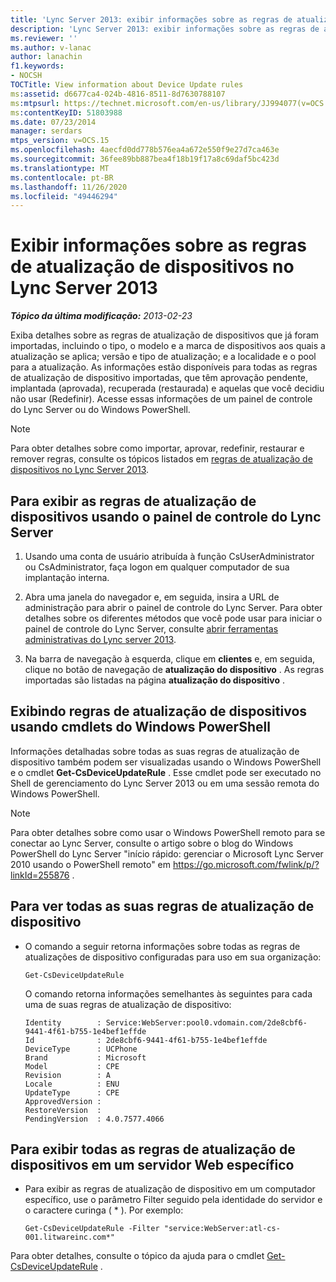 ```yaml
---
title: 'Lync Server 2013: exibir informações sobre as regras de atualização de dispositivo'
description: 'Lync Server 2013: exibir informações sobre as regras de atualização de dispositivo.'
ms.reviewer: ''
ms.author: v-lanac
author: lanachin
f1.keywords:
- NOCSH
TOCTitle: View information about Device Update rules
ms:assetid: d6677ca4-024b-4816-8511-8d7630788107
ms:mtpsurl: https://technet.microsoft.com/en-us/library/JJ994077(v=OCS.15)
ms:contentKeyID: 51803988
ms.date: 07/23/2014
manager: serdars
mtps_version: v=OCS.15
ms.openlocfilehash: 4aecfd0dd778b576ea4a672e550f9e27d7ca463e
ms.sourcegitcommit: 36fee89bb887bea4f18b19f17a8c69daf5bc423d
ms.translationtype: MT
ms.contentlocale: pt-BR
ms.lasthandoff: 11/26/2020
ms.locfileid: "49446294"
---
```

# <a name="view-information-about-device-update-rules-in-lync-server-2013"></a>Exibir informações sobre as regras de atualização de dispositivos no Lync Server 2013

<div data-xmlns="http://www.w3.org/1999/xhtml">

<div class="topic" data-xmlns="http://www.w3.org/1999/xhtml" data-msxsl="urn:schemas-microsoft-com:xslt" data-cs="https://msdn.microsoft.com/">

<div data-asp="https://msdn2.microsoft.com/asp">



</div>

<div id="mainSection">

<div id="mainBody">

<span> </span>

_**Tópico da última modificação:** 2013-02-23_

Exiba detalhes sobre as regras de atualização de dispositivos que já foram importadas, incluindo o tipo, o modelo e a marca de dispositivos aos quais a atualização se aplica; versão e tipo de atualização; e a localidade e o pool para a atualização. As informações estão disponíveis para todas as regras de atualização de dispositivo importadas, que têm aprovação pendente, implantada (aprovada), recuperada (restaurada) e aquelas que você decidiu não usar (Redefinir). Acesse essas informações de um painel de controle do Lync Server ou do Windows PowerShell.

<div>


> [!NOTE]  
> Para obter detalhes sobre como importar, aprovar, redefinir, restaurar e remover regras, consulte os tópicos listados em <A href="lync-server-2013-device-update-rules.md">regras de atualização de dispositivos no Lync Server 2013</A>.



</div>

<div>

## <a name="to-view-device-update-rules-by-using-lync-server-control-panel"></a>Para exibir as regras de atualização de dispositivos usando o painel de controle do Lync Server

1.  Usando uma conta de usuário atribuída à função CsUserAdministrator ou CsAdministrator, faça logon em qualquer computador de sua implantação interna.

2.  Abra uma janela do navegador e, em seguida, insira a URL de administração para abrir o painel de controle do Lync Server. Para obter detalhes sobre os diferentes métodos que você pode usar para iniciar o painel de controle do Lync Server, consulte [abrir ferramentas administrativas do Lync server 2013](lync-server-2013-open-lync-server-administrative-tools.md).

3.  Na barra de navegação à esquerda, clique em **clientes** e, em seguida, clique no botão de navegação de **atualização do dispositivo** . As regras importadas são listadas na página **atualização do dispositivo** .

</div>

<div>

## <a name="viewing-device-update-rules-by-using-windows-powershell-cmdlets"></a>Exibindo regras de atualização de dispositivos usando cmdlets do Windows PowerShell

Informações detalhadas sobre todas as suas regras de atualização de dispositivo também podem ser visualizadas usando o Windows PowerShell e o cmdlet **Get-CsDeviceUpdateRule** . Esse cmdlet pode ser executado no Shell de gerenciamento do Lync Server 2013 ou em uma sessão remota do Windows PowerShell.

<div>


> [!NOTE]  
> Para obter detalhes sobre como usar o Windows PowerShell remoto para se conectar ao Lync Server, consulte o artigo sobre o blog do Windows PowerShell do Lync Server "início rápido: gerenciar o Microsoft Lync Server 2010 usando o PowerShell remoto" em <A href="https://go.microsoft.com/fwlink/p/?linkid=255876">https://go.microsoft.com/fwlink/p/?linkId=255876</A> .



</div>

<div>

## <a name="to-view-all-your-device-update-rules"></a>Para ver todas as suas regras de atualização de dispositivo

  - O comando a seguir retorna informações sobre todas as regras de atualizações de dispositivo configuradas para uso em sua organização:
    
        Get-CsDeviceUpdateRule
    
    O comando retorna informações semelhantes às seguintes para cada uma de suas regras de atualização de dispositivo:
    
        Identity        : Service:WebServer:pool0.vdomain.com/2de8cbf6-9441-4f61-b755-1e4bef1effde
        Id              : 2de8cbf6-9441-4f61-b755-1e4bef1effde
        DeviceType      : UCPhone
        Brand           : Microsoft
        Model           : CPE
        Revision        : A
        Locale          : ENU
        UpdateType      : CPE
        ApprovedVersion :
        RestoreVersion  :
        PendingVersion  : 4.0.7577.4066

</div>

<div>

## <a name="to-view-all-the-device-update-rules-on-a-specific-web-server"></a>Para exibir todas as regras de atualização de dispositivos em um servidor Web específico

  - Para exibir as regras de atualização de dispositivo em um computador específico, use o parâmetro Filter seguido pela identidade do servidor e o caractere curinga ( \* ). Por exemplo:
    
        Get-CsDeviceUpdateRule -Filter "service:WebServer:atl-cs-001.litwareinc.com*"

</div>

Para obter detalhes, consulte o tópico da ajuda para o cmdlet [Get-CsDeviceUpdateRule](https://docs.microsoft.com/powershell/module/skype/Get-CsDeviceUpdateRule) .

</div>

</div>

<span> </span>

</div>

</div>

</div>


